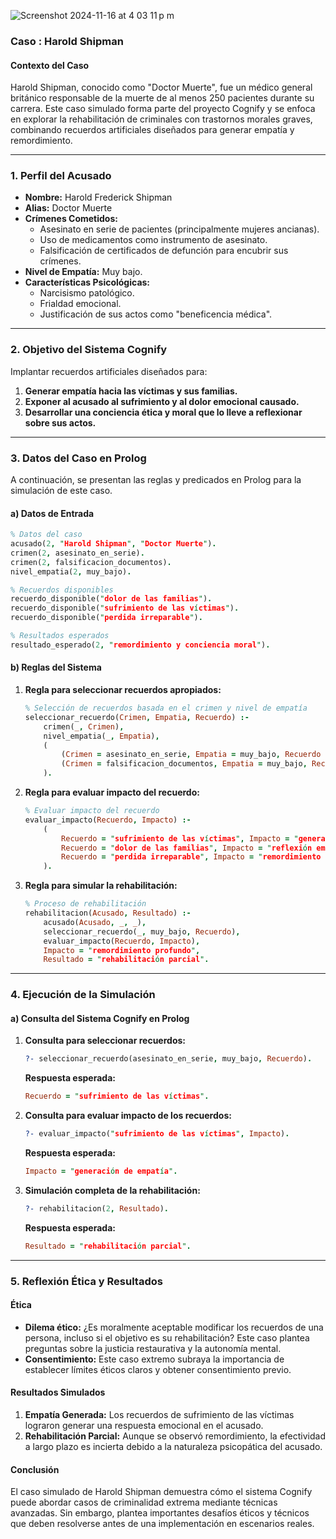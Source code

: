 

![Screenshot 2024-11-16 at 4 03 11 p m](https://github.com/user-attachments/assets/18e8e069-75fe-4fe6-b70f-753ad27f2b12)

### **Caso : Harold Shipman**  

#### **Contexto del Caso**
Harold Shipman, conocido como "Doctor Muerte", fue un médico general británico responsable de la muerte de al menos 250 pacientes durante su carrera. Este caso simulado forma parte del proyecto Cognify y se enfoca en explorar la rehabilitación de criminales con trastornos morales graves, combinando recuerdos artificiales diseñados para generar empatía y remordimiento.

---

### **1. Perfil del Acusado**

- **Nombre:** Harold Frederick Shipman  
- **Alias:** Doctor Muerte  
- **Crímenes Cometidos:**  
  - Asesinato en serie de pacientes (principalmente mujeres ancianas).  
  - Uso de medicamentos como instrumento de asesinato.  
  - Falsificación de certificados de defunción para encubrir sus crímenes.  
- **Nivel de Empatía:** Muy bajo.  
- **Características Psicológicas:**  
  - Narcisismo patológico.  
  - Frialdad emocional.  
  - Justificación de sus actos como "beneficencia médica".

---

### **2. Objetivo del Sistema Cognify**

Implantar recuerdos artificiales diseñados para:
1. **Generar empatía hacia las víctimas y sus familias.**  
2. **Exponer al acusado al sufrimiento y al dolor emocional causado.**  
3. **Desarrollar una conciencia ética y moral que lo lleve a reflexionar sobre sus actos.**

---

### **3. Datos del Caso en Prolog**

A continuación, se presentan las reglas y predicados en Prolog para la simulación de este caso.

#### **a) Datos de Entrada**

```prolog
% Datos del caso
acusado(2, "Harold Shipman", "Doctor Muerte").
crimen(2, asesinato_en_serie).
crimen(2, falsificacion_documentos).
nivel_empatia(2, muy_bajo).

% Recuerdos disponibles
recuerdo_disponible("dolor de las familias").
recuerdo_disponible("sufrimiento de las víctimas").
recuerdo_disponible("perdida irreparable").

% Resultados esperados
resultado_esperado(2, "remordimiento y conciencia moral").
```

#### **b) Reglas del Sistema**

1. **Regla para seleccionar recuerdos apropiados:**
   ```prolog
   % Selección de recuerdos basada en el crimen y nivel de empatía
   seleccionar_recuerdo(Crimen, Empatia, Recuerdo) :-
       crimen(_, Crimen),
       nivel_empatia(_, Empatia),
       (
           (Crimen = asesinato_en_serie, Empatia = muy_bajo, Recuerdo = "sufrimiento de las víctimas");
           (Crimen = falsificacion_documentos, Empatia = muy_bajo, Recuerdo = "dolor de las familias")
       ).
   ```

2. **Regla para evaluar impacto del recuerdo:**
   ```prolog
   % Evaluar impacto del recuerdo
   evaluar_impacto(Recuerdo, Impacto) :-
       (
           Recuerdo = "sufrimiento de las víctimas", Impacto = "generación de empatía";
           Recuerdo = "dolor de las familias", Impacto = "reflexión emocional";
           Recuerdo = "perdida irreparable", Impacto = "remordimiento profundo"
       ).
   ```

3. **Regla para simular la rehabilitación:**
   ```prolog
   % Proceso de rehabilitación
   rehabilitacion(Acusado, Resultado) :-
       acusado(Acusado, _, _),
       seleccionar_recuerdo(_, muy_bajo, Recuerdo),
       evaluar_impacto(Recuerdo, Impacto),
       Impacto = "remordimiento profundo",
       Resultado = "rehabilitación parcial".
   ```

---

### **4. Ejecución de la Simulación**

#### **a) Consulta del Sistema Cognify en Prolog**

1. **Consulta para seleccionar recuerdos:**
   ```prolog
   ?- seleccionar_recuerdo(asesinato_en_serie, muy_bajo, Recuerdo).
   ```

   **Respuesta esperada:**
   ```prolog
   Recuerdo = "sufrimiento de las víctimas".
   ```

2. **Consulta para evaluar impacto de los recuerdos:**
   ```prolog
   ?- evaluar_impacto("sufrimiento de las víctimas", Impacto).
   ```

   **Respuesta esperada:**
   ```prolog
   Impacto = "generación de empatía".
   ```

3. **Simulación completa de la rehabilitación:**
   ```prolog
   ?- rehabilitacion(2, Resultado).
   ```

   **Respuesta esperada:**
   ```prolog
   Resultado = "rehabilitación parcial".
   ```

---

### **5. Reflexión Ética y Resultados**

#### **Ética**
- **Dilema ético:** ¿Es moralmente aceptable modificar los recuerdos de una persona, incluso si el objetivo es su rehabilitación? Este caso plantea preguntas sobre la justicia restaurativa y la autonomía mental.  
- **Consentimiento:** Este caso extremo subraya la importancia de establecer límites éticos claros y obtener consentimiento previo.

#### **Resultados Simulados**
1. **Empatía Generada:** Los recuerdos de sufrimiento de las víctimas lograron generar una respuesta emocional en el acusado.  
2. **Rehabilitación Parcial:** Aunque se observó remordimiento, la efectividad a largo plazo es incierta debido a la naturaleza psicopática del acusado.

#### **Conclusión**
El caso simulado de Harold Shipman demuestra cómo el sistema Cognify puede abordar casos de criminalidad extrema mediante técnicas avanzadas. Sin embargo, plantea importantes desafíos éticos y técnicos que deben resolverse antes de una implementación en escenarios reales.

